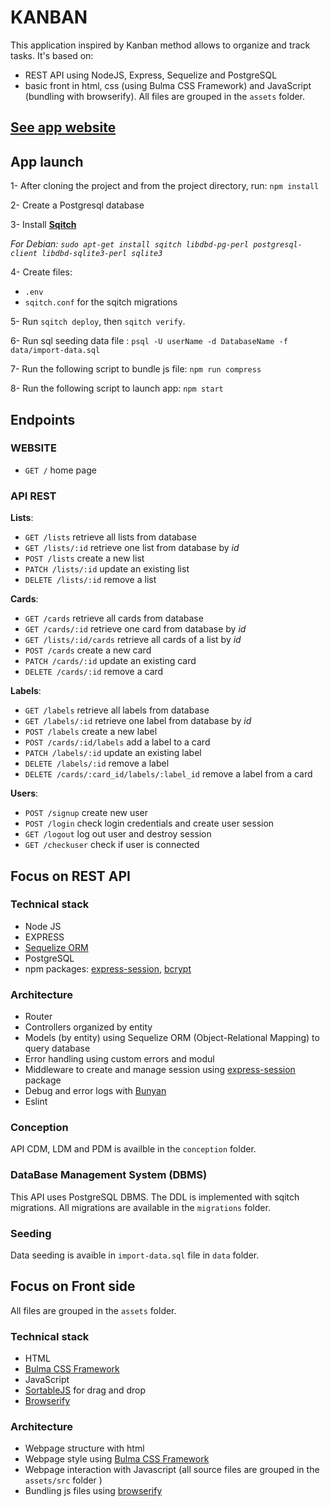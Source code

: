 # KANBAN

This application inspired by Kanban method allows to organize and track tasks.
It's based on:
- REST API using NodeJS, Express, Sequelize and PostgreSQL
- basic front in html, css (using Bulma CSS Framework) and JavaScript (bundling with browserify). All files are grouped in the `assets` folder.

## [See app website](https://k-anban.herokuapp.com/)

## App launch

1- After cloning the project and from the project directory, run: `npm install`

2- Create a Postgresql database

3- Install **[Sqitch](https://sqitch.org/)**

*For Debian: `sudo apt-get install sqitch libdbd-pg-perl postgresql-client libdbd-sqlite3-perl sqlite3`*

4- Create files:

- `.env`
- `sqitch.conf`  for the sqitch migrations

5- Run `sqitch deploy`, then `sqitch verify`.

6- Run sql seeding data file : `psql -U userName -d DatabaseName -f data/import-data.sql`

7- Run the following script to bundle js file: `npm run compress`

8- Run the following script to launch app: `npm start`

## Endpoints

### WEBSITE

- `GET /` home page

### API REST

**Lists**:

- `GET /lists` retrieve all lists from database
- `GET /lists/:id` retrieve one list from database by _id_
- `POST /lists` create a new list
- `PATCH /lists/:id` update an existing list
- `DELETE /lists/:id` remove a list

**Cards**:

- `GET /cards` retrieve all cards from database
- `GET /cards/:id` retrieve one card from database by _id_
- `GET /lists/:id/cards` retrieve all cards of a list by _id_
- `POST /cards` create a new card
- `PATCH /cards/:id` update an existing card
- `DELETE /cards/:id` remove a card

**Labels**:

- `GET /labels` retrieve all labels from database
- `GET /labels/:id` retrieve one label from database by _id_
- `POST /labels` create a new label
- `POST /cards/:id/labels` add a label to a card
- `PATCH /labels/:id` update an existing label
- `DELETE /labels/:id` remove a label
- `DELETE /cards/:card_id/labels/:label_id` remove a label from a card

**Users**:

- `POST /signup` create new user
- `POST /login` check login credentials and create user session
- `GET /logout` log out user and destroy session
- `GET /checkuser` check if user is connected

## Focus on REST API

### Technical stack

- Node JS
- EXPRESS
- [Sequelize ORM](https://sequelize.org/)
- PostgreSQL
- npm packages: [express-session](https://www.npmjs.com/package/express-session), [bcrypt](https://www.npmjs.com/package/bcrypt)

### Architecture

- Router
- Controllers organized by entity
- Models (by entity) using Sequelize ORM (Object-Relational Mapping) to query database
- Error handling using custom errors and modul
- Middleware to create and manage session using [express-session](https://www.npmjs.com/package/express-session) package
- Debug and error logs with [Bunyan](https://www.npmjs.com/package/bunyan)
- Eslint

### Conception

API CDM, LDM and PDM is availble in the `conception` folder.

### DataBase Management System (DBMS)

This API uses PostgreSQL DBMS.
The DDL is implemented with sqitch migrations. All migrations are available in the `migrations` folder.

### Seeding

Data seeding is avaible in `import-data.sql` file in `data` folder.

## Focus on Front side

All files are grouped in the `assets` folder.

### Technical stack

- HTML
- [Bulma CSS Framework](https://bulma.io/)
- JavaScript
- [SortableJS](https://sortablejs.github.io/Sortable/) for drag and drop
- [Browserify](https://browserify.org/)

### Architecture

- Webpage structure with html
- Webpage style using [Bulma CSS Framework](https://bulma.io/)
- Webpage interaction with Javascript (all source files are grouped in the `assets/src` folder )
- Bundling js files using [browserify](https://browserify.org/)
